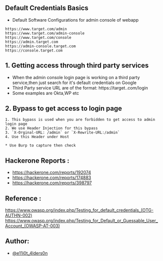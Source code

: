 ## Default Credentials Basics

-   Default Software Configurations for admin console of webapp

```
https://www.target.com/admin
https://www.target.com/admin-console
https://www.target.com/console
https://admin.target.com
https://admin-console.target.com
https://console.target.com
```

## 1. Getting access through third party services

-   When the admin console login page is working on a third party service,then just search for it's default credentials on Google
-   Third Party service URL are of the format: https://target.<TPS Name>.com/login
-   Some examples are Okta,WP etc

## 2. Bypass to get access to login page

```
1. This bypass is used when you are forbidden to get access to admin login page
2. We use Header Injection for this bypass
3. `X-Orginal-URL: /admin` or `X-Rewrite-URL:/admin`
4. Use this Header under Host

* Use Burp to capture then check
```

## Hackerone Reports :

-   https://hackerone.com/reports/192074
-   https://hackerone.com/reports/174883
-   https://hackerone.com/reports/398797

## Reference :

https://www.owasp.org/index.php/Testing_for_default_credentials_(OTG-AUTHN-002)
https://www.owasp.org/index.php/Testing_for_Default_or_Guessable_User_Account_(OWASP-AT-003)

## Author:

-   [@e11i0t_4lders0n](https://twitter.com/e11i0t_4lders0n)
